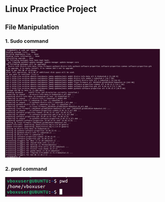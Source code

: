 # Linux Practice Project
## File Manipulation 
### 1. Sudo command
![Sudo Apt Upgrade](Linux_Images/Sudo.PNG)
### 2. pwd command
![Sudo Apt Upgrade](Linux_Images/PWD.PNG)
